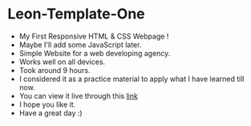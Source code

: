 # Leon-Template-One
<ul>
<li>My First Responsive HTML &amp; CSS Webpage ! <br /></li>
<li>Maybe I'll add some JavaScript later. <br /></li>
<li>Simple Website for a web developing agency. <br /></li>
<li>Works well on all devices. <br /></li>
<li>Took around 9 hours. <br /></li>
<li>I considered it as a practice material to apply what I have learned till now. <br /></li>
<li>You can view it live through this <a href="https://rafay-leon-template.netlify.app/" target="_blank">link</a></li>
<li>I hope you like it. <br /></li>
<li>Have a great day :)</li>
</ul>
